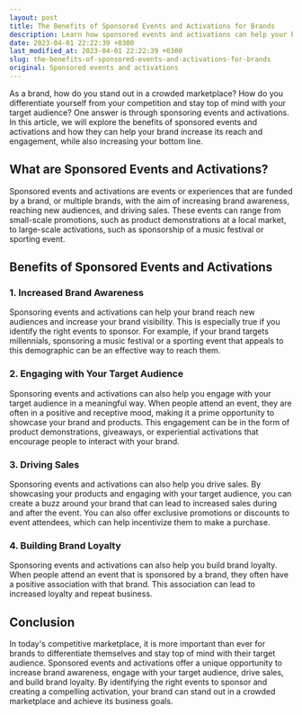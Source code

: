 ```yaml
---
layout: post
title: The Benefits of Sponsored Events and Activations for Brands
description: Learn how sponsored events and activations can help your brand increase its reach and engage with your target audience, while also increasing your bottom line.
date: 2023-04-01 22:22:39 +0300
last_modified_at: 2023-04-01 22:22:39 +0300
slug: the-benefits-of-sponsored-events-and-activations-for-brands
original: Sponsored events and activations
---
```

As a brand, how do you stand out in a crowded marketplace? How do you differentiate yourself from your competition and stay top of mind with your target audience? One answer is through sponsoring events and activations. In this article, we will explore the benefits of sponsored events and activations and how they can help your brand increase its reach and engagement, while also increasing your bottom line.

## What are Sponsored Events and Activations? 

Sponsored events and activations are events or experiences that are funded by a brand, or multiple brands, with the aim of increasing brand awareness, reaching new audiences, and driving sales. These events can range from small-scale promotions, such as product demonstrations at a local market, to large-scale activations, such as sponsorship of a music festival or sporting event.

## Benefits of Sponsored Events and Activations 

### 1. Increased Brand Awareness

Sponsoring events and activations can help your brand reach new audiences and increase your brand visibility. This is especially true if you identify the right events to sponsor. For example, if your brand targets millennials, sponsoring a music festival or a sporting event that appeals to this demographic can be an effective way to reach them.

### 2. Engaging with Your Target Audience

Sponsoring events and activations can also help you engage with your target audience in a meaningful way. When people attend an event, they are often in a positive and receptive mood, making it a prime opportunity to showcase your brand and products. This engagement can be in the form of product demonstrations, giveaways, or experiential activations that encourage people to interact with your brand.

### 3. Driving Sales

Sponsoring events and activations can also help you drive sales. By showcasing your products and engaging with your target audience, you can create a buzz around your brand that can lead to increased sales during and after the event. You can also offer exclusive promotions or discounts to event attendees, which can help incentivize them to make a purchase.

### 4. Building Brand Loyalty 

Sponsoring events and activations can also help you build brand loyalty. When people attend an event that is sponsored by a brand, they often have a positive association with that brand. This association can lead to increased loyalty and repeat business.

## Conclusion

In today's competitive marketplace, it is more important than ever for brands to differentiate themselves and stay top of mind with their target audience. Sponsored events and activations offer a unique opportunity to increase brand awareness, engage with your target audience, drive sales, and build brand loyalty. By identifying the right events to sponsor and creating a compelling activation, your brand can stand out in a crowded marketplace and achieve its business goals.